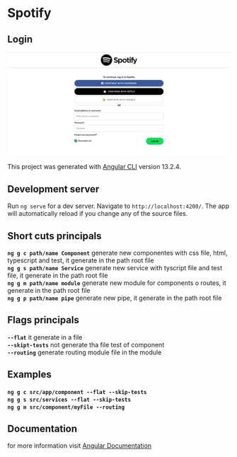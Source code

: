# Spotify

## Login

![login](/src/assets/img/login-spotify.png)

This project was generated with [Angular CLI](https://github.com/angular/angular-cli) version 13.2.4.

## Development server

Run `ng serve` for a dev server. Navigate to `http://localhost:4200/`. The app will automatically reload if you change any of the source files.

## **Short cuts principals**
**`ng g c path/name Component`** generate new componentes with css file, html, typescript and test, it generate in the path root file<br/>
**`ng g s path/name Service`** generate new service with tyscript file and test file, it generate in the path root file<br/>
**`ng g m path/name module`** generate new module for components o routes, it generate in the path root file<br/>
**`ng g p path/name pipe`** generate new pipe, it generate in the path root file<br/>

## **Flags principals**
**`--flat`** it generate in a file<br/>
**`--skipt-tests`** not generate tha file test of component<br/>
**`--routing`** generate routing module file in the module<br/>

## **Examples**
**`ng g c src/app/component --flat --skip-tests`**<br/>
**`ng g s src/services --flat --skip-tests`**<br/>
**`ng g m src/component/myFile --routing`**<br/>


## **Documentation** 
for more information visit [Angular Documentation](https://angular.io/)





